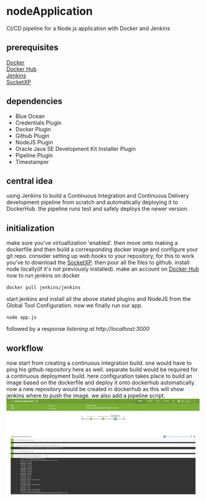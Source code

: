 # nodeApplication
CI/CD pipeline for a Node.js application with Docker and Jenkins

## prerequisites
[Docker](https://www.docker.com/products/docker-desktop)  
[Docker Hub](https://hub.docker.com/)   
[Jenkins](https://www.jenkins.io/download/)  
[SocketXP](https://www.socketxp.com/download)  

## dependencies  
- Blue Ocean    
- Credentials Plugin    
- Docker Plugin    
- Github Plugin    
- NodeJS Plugin    
- Oracle Java SE Development Kit Installer Plugin  
- Pipeline Plugin  
- Timestamper  

## central idea
using Jenkins to build a Continuous Integration and Continuous Delivery development pipeline from scratch and automatically deploying it to DockerHub. the pipeline runs test and safely deploys the newer version.    

## initialization
make sure you've virtuallization 'enabled'. then move onto making a dockerfile and then build a corresponding docker image and configure your git repo. consider setting up *web hooks* to your repository, for this to work you've to download the [SocketXP](https://www.socketxp.com/download). then pour all the files to github. install node locally(if it's not previously installed). make an account on [Docker Hub](https://hub.docker.com/)   
now to run jenkins on docker  
```
docker pull jenkins/jenkins   
```
start jenkins and install all the above stated plugins and NodeJS from the Global Tool Configuration. now we finally run our app.    
```
node app.js  
```
followed by a response *listening at http://localhost:3000*  

## workflow  
now start from creating a continuous integration build. one would have to ping his github repository here as well. separate build would be required for a continuous deployment build. here configuration takes place to build an image based on the dockerfile and deploy it onto dockerhub automatically. now a new repository would be created in dockerhub as this will show jenkins where to push the image. we also add a pipeline script.   
![IMAGE](https://github.com/saadmuhammadsyed/nodeApplication/blob/master/image1.PNG?raw=true)
